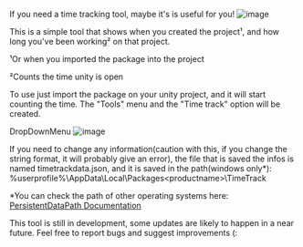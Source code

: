 If you need a time tracking tool, maybe it's is useful for you!
![image](https://github.com/RaulPavani/TimeTrack-Tool-Unity/assets/40846165/c8edb876-6d8e-4aa5-a6bf-7c9a45cdb0bb)


This is a simple tool that shows when you created the project¹, and how long you've been working² on that project.

¹Or when you imported the package into the project

²Counts the time unity is open

To use just import the package on your unity project, and it will start counting the time. The "Tools" menu and the "Time track" option will be created.

DropDownMenu
![image](https://github.com/RaulPavani/TimeTrack-Tool-Unity/assets/40846165/38459d1b-0fd7-463d-a57f-a9df0de2828e)

If you need to change any information(caution with this, if you change the string format, it will probably give an error), the file that is saved the infos is named timetrackdata.json, and it is saved in the path(windows only*): %userprofile%\AppData\Local\Packages\<productname>\TimeTrack

*You can check the path of other operating systems here: [PersistentDataPath Documentation](https://docs.unity3d.com/ScriptReference/Application-persistentDataPath.html)

This tool is still in development, some updates are likely to happen in a near future. Feel free to report bugs and suggest improvements (:
